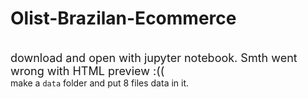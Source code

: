 # Olist-Brazilan-Ecommerce
<br><font size =4>download and open with jupyter notebook. Smth went wrong with HTML preview :((</font></br>
make a `data` folder and put 8 files data in it.

